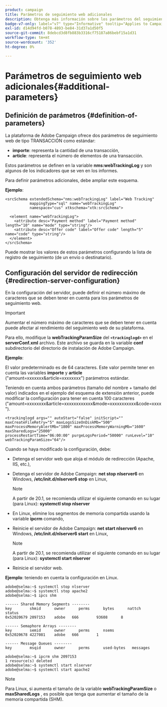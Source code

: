 ```yaml
---
product: campaign
title: Parámetros de seguimiento web adicionales
description: Obtenga más información sobre los parámetros del seguimiento web
badge-v7-only: label="v7" type="Informative" tooltip="Applies to Campaign Classic v7 only"
exl-id: d14d94fd-b078-4893-be84-31d37a1d50f5
source-git-commit: 8debcd3d8fb883b3316cf75187a86bebf15a1d31
workflow-type: tm+mt
source-wordcount: '352'
ht-degree: 0%

---
```


# Parámetros de seguimiento web adicionales{#additional-parameters}

## Definición de parámetros {#definition-of-parameters}

La plataforma de Adobe Campaign ofrece dos parámetros de seguimiento web de tipo TRANSACCIÓN como estándar:

* **importe**: representa la cantidad de una transacción,
* **article**: representa el número de elementos de una transacción.

Estos parámetros se definen en la variable **nms:webTrackingLog** y son algunos de los indicadores que se ven en los informes.

Para definir parámetros adicionales, debe ampliar este esquema.

**Ejemplo**:

```
<srcSchema extendedSchema="nms:webTrackingLog" label="Web Tracking"
           mappingType="sql" name="webTrackingLog" 
           namespace="cus" xtkschema="xtk:srcSchema">

  <element name="webTrackingLog">
    <attribute desc="Payment method" label="Payment method" length="10" name="mode" type="string"/>
    <attribute desc="Offer code" label="Offer code" length="5" name="code" type="string"/>
  </element>
</srcSchema>
```

Puede mostrar los valores de estos parámetros configurando la lista de registro de seguimiento (de un envío o destinatario).

## Configuración del servidor de redirección {#redirection-server-configuration}

En la configuración del servidor, puede definir el número máximo de caracteres que se deben tener en cuenta para los parámetros de seguimiento web.

>[!IMPORTANT]
>
>Aumentar el número máximo de caracteres que se deben tener en cuenta puede afectar al rendimiento del seguimiento web de su plataforma.

Para ello, modifique la **webTrackingParamSize** del **`<trackinglogd>`** en el **serverConf.xml** archivo. Este archivo se guarda en la variable **conf** subdirectorio del directorio de instalación de Adobe Campaign.

**Ejemplo**:

El valor predeterminado es de 64 caracteres. Este valor permite tener en cuenta las variables **importe** y **article** (&quot;amount=xxxxxxx&amp;article=xxxxxxxx&quot;) parámetros estándar.

Teniendo en cuenta ambos parámetros (tamaño del nombre + tamaño del valor) indicados en el ejemplo del esquema de extensión anterior, puede modificar la configuración para tener en cuenta 100 caracteres (&quot;amount=xxxxxxxx&amp;article=xxxxxxxxxxxx&amp;mode=xxxxxxxxxxx&amp;code=xxxx&quot;).

```
<trackinglogd args="" autoStart="false" initScript="" maxCreateFileRetry="5" maxLogsSizeOnDiskMb="500"
maxProcessMemoryAlertMb="1800" maxProcessMemoryWarningMb="1600" maxSharedLogs="25000"
processRestartTime="06:00:00" purgeLogsPeriod="50000" runLevel="10"
webTrackingParamSize="64"/>
```

Cuando se haya modificado la configuración, debe:

* Detenga el servidor web que aloja el módulo de redirección (Apache, IIS, etc.),
* Detenga el servidor de Adobe Campaign: **net stop nlserver6** en Windows, **/etc/init.d/nlserver6 stop** en Linux,

   >[!NOTE]
   >
   >A partir de 20.1, se recomienda utilizar el siguiente comando en su lugar (para Linux): **systemctl stop nlserver**

* En Linux, elimine los segmentos de memoria compartida usando la variable **ipcrm** comando,
* Reinicie el servidor de Adobe Campaign: **net start nlserver6** en Windows, **/etc/init.d/nlserver6 start** en Linux,

   >[!NOTE]
   >
   >A partir de 20.1, se recomienda utilizar el siguiente comando en su lugar (para Linux): **systemctl start nlserver**

* Reinicie el servidor web.

**Ejemplo**: teniendo en cuenta la configuración en Linux.

```
adobe@selma:~$ systemctl stop nlserver
adobe@selma:~$ systemctl stop apache2
adobe@selma:~$ ipcs shm

------ Shared Memory Segments --------
key        shmid      owner      perms      bytes      nattch     status      
0x52020679 2097153    adobe   666        93608      8                       

------ Semaphore Arrays --------
key        semid      owner      perms      nsems     
0x52020678 4227081    adobe   666        1         

------ Message Queues --------
key        msqid      owner      perms      used-bytes   messages    

adobe@selma:~$ ipcrm shm 2097153                             
1 resource(s) deleted
adobe@selma:~$ systemctl start nlserver
adobe@selma:~$ systemctl start apache2
```

>[!NOTE]
>
>Para Linux, si aumenta el tamaño de la variable **webTrackingParamSize** o **maxSharedLogs** , es posible que tenga que aumentar el tamaño de la memoria compartida (SHM).
